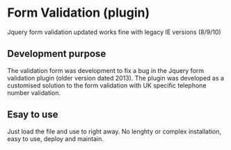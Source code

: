 # Form Validation (plugin)
Jquery form validation updated works fine with legacy IE versions (8/9/10)

## Development purpose
The validation form was development to fix a bug in the Jquery form validation plugin (older version dated 2013). 
The plugin was developed as a customised solution to the form validation with UK specific telephone number validation.

## Esay to use
Just load the file and use to right away. No lenghty or complex installation, easy to use, deploy and maintain.
